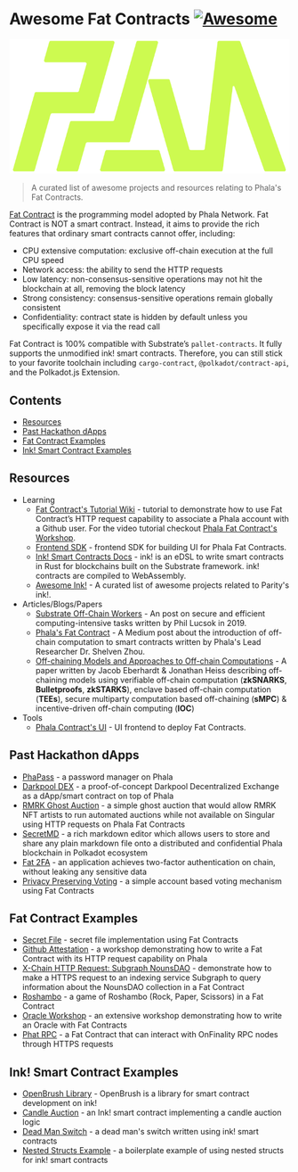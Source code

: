 # Awesome Fat Contracts [![Awesome](https://awesome.re/badge.svg)](https://awesome.re)
<p align="center">
  <a href="https://phala.network/">
    <img alt="Phala Network" src="./assets/PhalaLogo.png">
  </a>
</p>

> A curated list of awesome projects and resources relating to Phala's Fat Contracts.
 
[Fat Contract](https://wiki.phala.network/en-us/general/development/fat-contract/) is the programming model adopted by Phala Network. Fat Contract is NOT a smart contract. Instead, it aims to provide the rich features that ordinary smart contracts cannot offer, including:

- CPU extensive computation: exclusive off-chain execution at the full CPU speed
- Network access: the ability to send the HTTP requests
- Low latency: non-consensus-sensitive operations may not hit the blockchain at all, removing the block latency
- Strong consistency: consensus-sensitive operations remain globally consistent
- Confidentiality: contract state is hidden by default unless you specifically expose it via the read call

Fat Contract is 100% compatible with Substrate’s `pallet-contracts`. It fully supports the unmodified ink! smart contracts. Therefore, you can still stick to your favorite toolchain including `cargo-contract`, `@polkadot/contract-api`, and the Polkadot.js Extension.

## Contents
- [Resources](#resources)
- [Past Hackathon dApps](#past-hackathon-dapps)
- [Fat Contract Examples](#fat-contract-examples)
- [Ink! Smart Contract Examples](#ink!-smart-contract-examples)

## Resources
- Learning
  - [Fat Contract's Tutorial Wiki](https://wiki.phala.network/en-us/build/developer/fat-contract-tutorial/) - tutorial to demonstrate how to use Fat Contract’s HTTP request capability to associate a Phala account with a Github user. For the video tutorial checkout [Phala Fat Contract's Workshop](https://www.youtube.com/watch?v=B7fUwRxelu4&t=1963s).
  - [Frontend SDK](https://github.com/Phala-Network/js-sdk) - frontend SDK for building UI for Phala Fat Contracts.
  - [Ink! Smart Contracts Docs](https://ink.substrate.io/) - ink! is an eDSL to write smart contracts in Rust for blockchains built on the Substrate framework. ink! contracts are compiled to WebAssembly.
  - [Awesome Ink!](https://github.com/paritytech/awesome-ink) - A curated list of awesome projects related to Parity's ink!.
- Articles/Blogs/Papers
  - [Substrate Off-Chain Workers](https://www.parity.io/blog/substrate-off-chain-workers-secure-and-efficient-computing-intensive-tasks/) - An post on secure and efficient computing-intensive tasks written by Phil Lucsok in 2019.
  - [Phala's Fat Contract](https://medium.com/supercolony/fat-contract-introduce-off-chain-computation-to-smart-contract-d44dc8afb141) - A Medium post about the introduction of off-chain computation to smart contracts written by Phala's Lead Researcher Dr. Shelven Zhou.
  - [Off-chaining Models and Approaches to Off-chain Computations](https://www.ise.tu-berlin.de/fileadmin/fg308/publications/2018/Off-chaining_Models_and_Approaches_to_Off-chain_Computations.pdf) - A paper written by Jacob Eberhardt & Jonathan Heiss describing off-chaining models using verifiable off-chain computation (**zkSNARKS**, **Bulletproofs**, **zkSTARKS**), enclave based off-chain computation (**TEEs**), secure multiparty computation based off-chaining (**sMPC**) & incentive-driven off-chain computing (**IOC**)
- Tools
  - [Phala Contract's UI](https://phat.phala.network) - UI frontend to deploy Fat Contracts.

## Past Hackathon dApps
- [PhaPass](https://github.com/Phala-Network/Encode-Hackathon-2021/issues/12) - a password manager on Phala
- [Darkpool DEX](https://github.com/Phala-Network/Encode-Hackathon-2021/issues/16) - a proof-of-concept Darkpool Decentralized Exchange as a dApp/smart contract on top of Phala
- [RMRK Ghost Auction](https://github.com/Phala-Network/Encode-Hackathon-2021/issues/19) - a simple ghost auction that would allow RMRK NFT artists to run automated auctions while not available on Singular using HTTP requests on Phala Fat Contracts
- [SecretMD](https://github.com/Phala-Network/Encode-Hackathon-2021/issues/20) - a rich markdown editor which allows users to store and share any plain markdown file onto a distributed and confidential Phala blockchain in Polkadot ecosystem
- [Fat 2FA](https://github.com/Phala-Network/amsterDOT-2022/issues/12) - an application achieves two-factor authentication on chain, without leaking any sensitive data
- [Privacy Preserving Voting](https://github.com/Phala-Network/amsterDOT-2022/issues/10) - a simple account based voting mechanism using Fat Contracts

## Fat Contract Examples
- [Secret File](https://github.com/shelvenzhou/secret-file) - secret file implementation using Fat Contracts
- [Github Attestation](https://github.com/Phala-Network/fat-contract-workshop) - a workshop demonstrating how to write a Fat Contract with its HTTP request capability on Phala
- [X-Chain HTTP Request: Subgraph NounsDAO](https://github.com/HashWarlock/phat-contract-examples/tree/master/examples/subgraph-nouns) - demonstrate how to make a HTTPS request to an indexing service Subgraph to query information about the NounsDAO collection in a Fat Contract
- [Roshambo](https://github.com/HashWarlock/phat-contract-examples/tree/master/examples/roshambo) - a game of Roshambo (Rock, Paper, Scissors) in a Fat Contract
- [Oracle Workshop](https://github.com/Phala-Network/oracle-workshop) - an extensive workshop demonstrating how to write an Oracle with Fat Contracts
- [Phat RPC](https://github.com/HashWarlock/oracle-workshop/tree/phat-rpc/phat_rpc) - a Fat Contract that can interact with OnFinality RPC nodes through HTTPS requests

## Ink! Smart Contract Examples
- [OpenBrush Library](https://github.com/Supercolony-net/openbrush-contracts) - OpenBrush is a library for smart contract development on ink!
- [Candle Auction](https://github.com/agryaznov/candle-auction-ink) - an Ink! smart contract implementing a candle auction logic
- [Dead Man Switch](https://github.com/lovesh/dead_man_switch_substrate_ink) - a dead man's switch written using ink! smart contracts
- [Nested Structs Example](https://github.com/czyczk/exp-ink-struct) - a boilerplate example of using nested structs for ink! smart contracts
